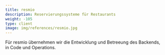 ```yaml
---
title: resmio
description: Reservierungssysteme für Restaurants
weight: -105
type: client
image: img/references/resmio.jpg
---
```

Für resmio übernehmen wir die Entwicklung und Betreeung des Backends, in Code
und Operations.
